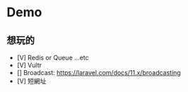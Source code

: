 # Demo

## 想玩的

-   [V] Redis or Queue ...etc
-   [V] Vultr
-   [] Broadcast: https://laravel.com/docs/11.x/broadcasting
-   [V] 短網址
